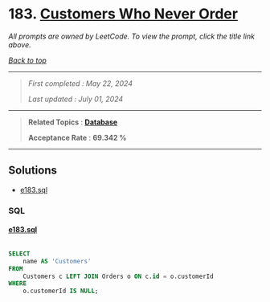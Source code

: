 # 183. [Customers Who Never Order](<https://leetcode.com/problems/customers-who-never-order>)

*All prompts are owned by LeetCode. To view the prompt, click the title link above.*

*[Back to top](<../README.md>)*

------

> *First completed : May 22, 2024*
>
> *Last updated : July 01, 2024*

------

> **Related Topics** : **[Database](<by_topic/Database.md>)**
>
> **Acceptance Rate** : **69.342 %**

------

## Solutions

- [e183.sql](<../my-submissions/e183.sql>)
### SQL
#### [e183.sql](<../my-submissions/e183.sql>)
```SQL

SELECT
    name AS 'Customers'
FROM
    Customers c LEFT JOIN Orders o ON c.id = o.customerId
WHERE 
    o.customerId IS NULL;
```

